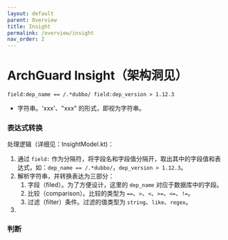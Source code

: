 ```yaml
---
layout: default
parent: Overview
title: Insight
permalink: /overview/insight
nav_order: 2
---
```


# ArchGuard Insight（架构洞见）

```
field:dep_name == /.*dubbo/ field:dep_version > 1.12.3
```

- 字符串。'xxx'、"xxx" 的形式，即视为字符串。

### 表达式转换

处理逻辑（详细见：InsightModel.kt)：

1. 通过 `field:` 作为分隔符，将字段名和字段值分隔开，取出其中的字段值和表达式，如：`dep_name == /.*dubbo/`，`dep_version > 1.12.3`。
2. 解析字符串，并转换表达为三部分：
   1. 字段（filed）。为了方便设计，这里的 `dep_name` 对应于数据库中的字段。
   2. 比较（comparison）。比较的类型为 `==`、`>`、`<`、`>=`、`<=`、`!=`。
   3. 过滤（filter）条件。过滤的值类型为 `string`、`like`、`regex`。
3. 

### 判断

